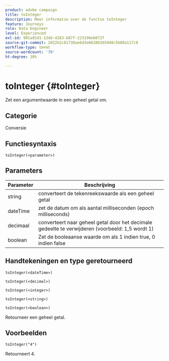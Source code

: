 ```yaml
---
product: adobe campaign
title: toInteger
description: Meer informatie over de functie toInteger
feature: Journeys
role: Data Engineer
level: Experienced
exl-id: 901a91d1-13dd-4283-b87f-223196eb072f
source-git-commit: 2022b2c81738ae6d3e66280265948c5b88a117c8
workflow-type: tm+mt
source-wordcount: '70'
ht-degree: 10%

---
```


# toInteger {#toInteger}

Zet een argumentwaarde in een geheel getal om.

## Categorie

Conversie

## Functiesyntaxis

`toInteger(<parameter>)`

## Parameters

| Parameter | Beschrijving |
|--- |--- |
| string | converteert de tekenreekswaarde als een geheel getal |
| dateTime | zet de datum om als aantal milliseconden (epoch milliseconds) |
| decimaal | converteert naar geheel getal door het decimale gedeelte te verwijderen (voorbeeld: 1,5 wordt 1) |
| boolean | Zet de booleaanse waarde om als 1 indien true, 0 indien false |

## Handtekeningen en type geretourneerd

`toInteger(<dateTime>)`

`toInteger(<decimal>)`

`toInteger(<integer>)`

`toInteger(<string>)`

`toInteger(<boolean>)`

Retourneer een geheel getal.

## Voorbeelden

`toInteger("4")`

Retourneert 4.
